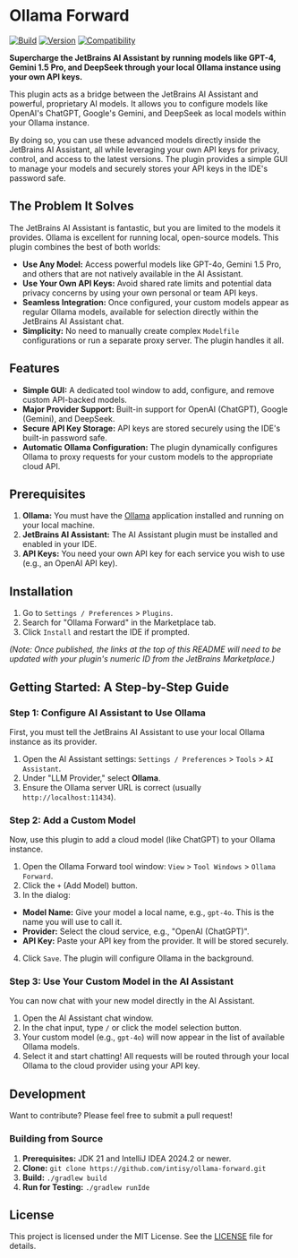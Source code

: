 # Ollama Forward

[![Build](https://github.com/intisy/ollama-forward/actions/workflows/build.yml/badge.svg)](https://github.com/intisy/ollama-forward/actions/workflows/build.yml)
[![Version](https://img.shields.io/jetbrains/plugin/v/PLUGIN_ID.svg)](https://plugins.jetbrains.com/plugin/PLUGIN_ID)
[![Compatibility](https://img.shields.io/jetbrains/plugin/d/PLUGIN_ID.svg)](https://plugins.jetbrains.com/plugin/PLUGIN_ID)

**Supercharge the JetBrains AI Assistant by running models like GPT-4, Gemini 1.5 Pro, and DeepSeek through your local Ollama instance using your own API keys.**

<!-- Plugin description -->
This plugin acts as a bridge between the JetBrains AI Assistant and powerful, proprietary AI models. It allows you to configure models like OpenAI's ChatGPT, Google's Gemini, and DeepSeek as local models within your Ollama instance.

By doing so, you can use these advanced models directly inside the JetBrains AI Assistant, all while leveraging your own API keys for privacy, control, and access to the latest versions. The plugin provides a simple GUI to manage your models and securely stores your API keys in the IDE's password safe.
<!-- Plugin description end -->

## The Problem It Solves

The JetBrains AI Assistant is fantastic, but you are limited to the models it provides. Ollama is excellent for running local, open-source models. This plugin combines the best of both worlds:

*   **Use Any Model:** Access powerful models like GPT-4o, Gemini 1.5 Pro, and others that are not natively available in the AI Assistant.
*   **Use Your Own API Keys:** Avoid shared rate limits and potential data privacy concerns by using your own personal or team API keys.
*   **Seamless Integration:** Once configured, your custom models appear as regular Ollama models, available for selection directly within the JetBrains AI Assistant chat.
*   **Simplicity:** No need to manually create complex `Modelfile` configurations or run a separate proxy server. The plugin handles it all.

## Features

*   **Simple GUI:** A dedicated tool window to add, configure, and remove custom API-backed models.
*   **Major Provider Support:** Built-in support for OpenAI (ChatGPT), Google (Gemini), and DeepSeek.
*   **Secure API Key Storage:** API keys are stored securely using the IDE's built-in password safe.
*   **Automatic Ollama Configuration:** The plugin dynamically configures Ollama to proxy requests for your custom models to the appropriate cloud API.

## Prerequisites

1.  **Ollama:** You must have the [Ollama](https://ollama.com/) application installed and running on your local machine.
2.  **JetBrains AI Assistant:** The AI Assistant plugin must be installed and enabled in your IDE.
3.  **API Keys:** You need your own API key for each service you wish to use (e.g., an OpenAI API key).

## Installation

1.  Go to `Settings / Preferences` > `Plugins`.
2.  Search for "Ollama Forward" in the Marketplace tab.
3.  Click `Install` and restart the IDE if prompted.

*(Note: Once published, the links at the top of this README will need to be updated with your plugin's numeric ID from the JetBrains Marketplace.)*

## Getting Started: A Step-by-Step Guide

### Step 1: Configure AI Assistant to Use Ollama
First, you must tell the JetBrains AI Assistant to use your local Ollama instance as its provider.

1.  Open the AI Assistant settings: `Settings / Preferences` > `Tools` > `AI Assistant`.
2.  Under "LLM Provider," select **Ollama**.
3.  Ensure the Ollama server URL is correct (usually `http://localhost:11434`).

### Step 2: Add a Custom Model
Now, use this plugin to add a cloud model (like ChatGPT) to your Ollama instance.

1.  Open the Ollama Forward tool window: `View` > `Tool Windows` > `Ollama Forward`.
2.  Click the `+` (Add Model) button.
3.  In the dialog:
*   **Model Name:** Give your model a local name, e.g., `gpt-4o`. This is the name you will use to call it.
*   **Provider:** Select the cloud service, e.g., "OpenAI (ChatGPT)".
*   **API Key:** Paste your API key from the provider. It will be stored securely.
4.  Click `Save`. The plugin will configure Ollama in the background.

### Step 3: Use Your Custom Model in the AI Assistant
You can now chat with your new model directly in the AI Assistant.

1.  Open the AI Assistant chat window.
2.  In the chat input, type `/` or click the model selection button.
3.  Your custom model (e.g., `gpt-4o`) will now appear in the list of available Ollama models.
4.  Select it and start chatting! All requests will be routed through your local Ollama to the cloud provider using your API key.

## Development

Want to contribute? Please feel free to submit a pull request!

### Building from Source

1.  **Prerequisites:** JDK 21 and IntelliJ IDEA 2024.2 or newer.
2.  **Clone:** `git clone https://github.com/intisy/ollama-forward.git`
3.  **Build:** `./gradlew build`
4.  **Run for Testing:** `./gradlew runIde`

## License

This project is licensed under the MIT License. See the [LICENSE](LICENSE) file for details.